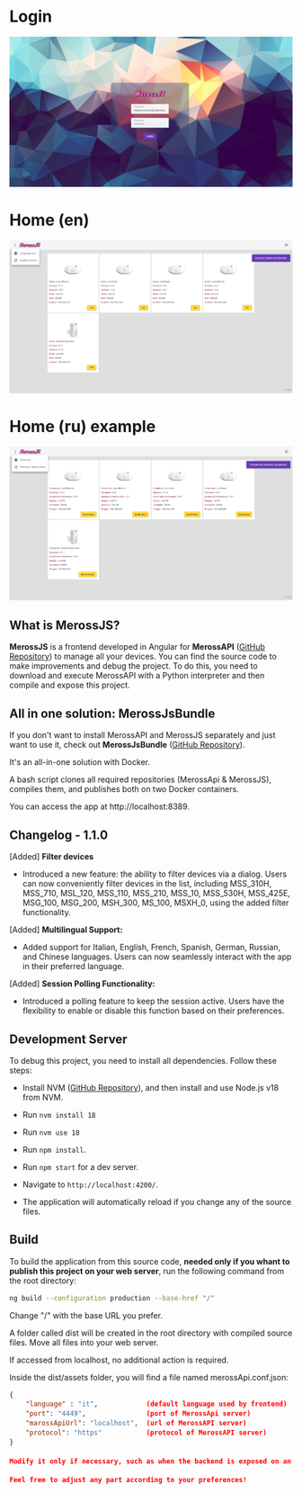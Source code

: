 # Login

![ezcv logo](https://raw.githubusercontent.com/ignotochi/MerossJS/master/demos/images/merossJs_login.png)

# Home (en)

![ezcv logo](https://raw.githubusercontent.com/ignotochi/MerossJS/master/demos/images/merossJs_home.png)

# Home (ru) example

![ezcv logo](https://raw.githubusercontent.com/ignotochi/MerossJS/master/demos/images/marossJs_home_ru.png)

## What is MerossJS?

**MerossJS** is a frontend developed in Angular for **MerossAPI** ([GitHub Repository](https://github.com/ignotochi/MerossApi.git)) to manage all your devices. You can find the source code to make improvements and debug the project. To do this, you need to download and execute MerossAPI with a Python interpreter and then compile and expose this project.

## All in one solution: MerossJsBundle

If you don't want to install MerossAPI and MerossJS separately and just want to use it, check out **MerossJsBundle** ([GitHub Repository](https://github.com/ignotochi/MerossJsBundle.git)). 

It's an all-in-one solution with Docker. 

A bash script clones all required repositories (MerossApi & MerossJS), compiles them, and publishes both on two Docker containers. 

You can access the app at http://localhost:8389.

## Changelog - 1.1.0

[Added] **Filter devices**
   - Introduced a new feature: the ability to filter devices via a dialog. Users can now conveniently filter devices in the list, including MSS_310H, MSS_710, MSL_120, MSS_110, MSS_210, MSS_10, MSS_530H, MSS_425E, MSG_100, MSG_200, MSH_300, MS_100, MSXH_0, using the added filter functionality.

[Added] **Multilingual Support:**
   - Added support for Italian, English, French, Spanish, German, Russian, and Chinese languages. Users can now seamlessly interact with the app in their preferred language.

[Added] **Session Polling Functionality:**
   - Introduced a polling feature to keep the session active. Users have the flexibility to enable or disable this function based on their preferences.

## Development Server

To debug this project, you need to install all dependencies. Follow these steps:

- Install NVM ([GitHub Repository](https://github.com/coreybutler/nvm-windows)), and then install and use Node.js v18 from NVM.

- Run `nvm install 18`
  
- Run `nvm use 18`
  
- Run `npm install`.

- Run `npm start` for a dev server.

- Navigate to `http://localhost:4200/`.

- The application will automatically reload if you change any of the source files.

## Build

To build the application from this source code, **needed only if you whant to publish this project on your web server**, run the following command from the root directory:

``` bash 
ng build --configuration production --base-href "/"
```
Change "/" with the base URL you prefer.

A folder called dist will be created in the root directory with compiled source files. Move all files into your web server.

If accessed from localhost, no additional action is required.

Inside the dist/assets folder, you will find a file named merossApi.conf.json:

``` json 
{
    "language" : "it",            (default language used by frontend)
    "port": "4449",               (port of MerossApi server)
    "marossApiUrl": "localhost",  (url of MerossAPI server)
    "protocol": "https"           (protocol of MerossAPI server)
}

Modify it only if necessary, such as when the backend is exposed on an address other than localhost (default) or if you want to change the default language.

Feel free to adjust any part according to your preferences!

